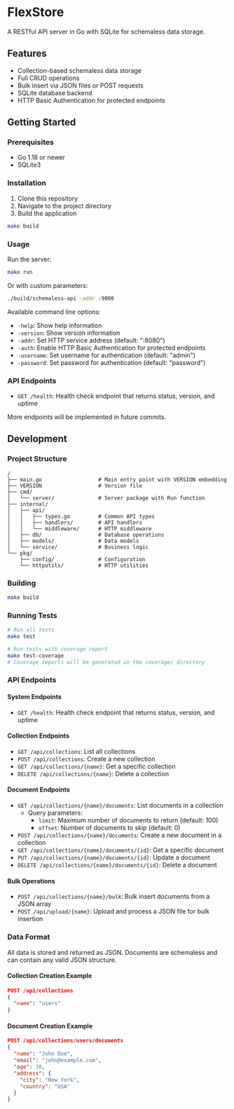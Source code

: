 # FlexStore

A RESTful API server in Go with SQLite for schemaless data storage.

## Features

- Collection-based schemaless data storage
- Full CRUD operations
- Bulk insert via JSON files or POST requests
- SQLite database backend
- HTTP Basic Authentication for protected endpoints

## Getting Started

### Prerequisites

- Go 1.18 or newer
- SQLite3

### Installation

1. Clone this repository
2. Navigate to the project directory
3. Build the application

```bash
make build
```

### Usage

Run the server:

```bash
make run
```

Or with custom parameters:

```bash
./build/schemaless-api -addr :9000
```

Available command line options:

- `-help`: Show help information
- `-version`: Show version information
- `-addr`: Set HTTP service address (default: ":8080")
- `-auth`: Enable HTTP Basic Authentication for protected endpoints
- `-username`: Set username for authentication (default: "admin")
- `-password`: Set password for authentication (default: "password")

### API Endpoints

- `GET /health`: Health check endpoint that returns status, version, and uptime

More endpoints will be implemented in future commits.

## Development

### Project Structure

```
/
├── main.go                  # Main entry point with VERSION embedding
├── VERSION                  # Version file
├── cmd/
│   └── server/              # Server package with Run function
├── internal/
│   ├── api/
│   │   ├── types.go         # Common API types
│   │   ├── handlers/        # API handlers
│   │   └── middleware/      # HTTP middleware
│   ├── db/                  # Database operations
│   ├── models/              # Data models
│   └── service/             # Business logic
└── pkg/
    ├── config/              # Configuration
    └── httputils/           # HTTP utilities
```

### Building

```bash
make build
```

### Running Tests

```bash
# Run all tests
make test

# Run tests with coverage report
make test-coverage
# Coverage reports will be generated in the coverage/ directory
```

### API Endpoints

#### System Endpoints

- `GET /health`: Health check endpoint that returns status, version, and uptime

#### Collection Endpoints

- `GET /api/collections`: List all collections
- `POST /api/collections`: Create a new collection
- `GET /api/collections/{name}`: Get a specific collection
- `DELETE /api/collections/{name}`: Delete a collection

#### Document Endpoints

- `GET /api/collections/{name}/documents`: List documents in a collection
  - Query parameters:
    - `limit`: Maximum number of documents to return (default: 100)
    - `offset`: Number of documents to skip (default: 0)
- `POST /api/collections/{name}/documents`: Create a new document in a collection
- `GET /api/collections/{name}/documents/{id}`: Get a specific document
- `PUT /api/collections/{name}/documents/{id}`: Update a document
- `DELETE /api/collections/{name}/documents/{id}`: Delete a document

#### Bulk Operations

- `POST /api/collections/{name}/bulk`: Bulk insert documents from a JSON array
- `POST /api/upload/{name}`: Upload and process a JSON file for bulk insertion

### Data Format

All data is stored and returned as JSON. Documents are schemaless and can contain any valid JSON structure.

#### Collection Creation Example

```json
POST /api/collections
{
  "name": "users"
}
```

#### Document Creation Example

```json
POST /api/collections/users/documents
{
  "name": "John Doe",
  "email": "john@example.com",
  "age": 30,
  "address": {
    "city": "New York",
    "country": "USA"
  }
}
```

